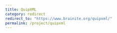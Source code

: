 ```yaml
---
title: QuipXML
category: redirect
redirect_to: "https://www.brainite.org/quipxml/"
permalink: /project/quipxml
---
```

